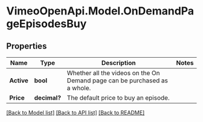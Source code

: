 # VimeoOpenApi.Model.OnDemandPageEpisodesBuy
## Properties

Name | Type | Description | Notes
------------ | ------------- | ------------- | -------------
**Active** | **bool** | Whether all the videos on the On Demand page can be purchased as a whole. | 
**Price** | **decimal?** | The default price to buy an episode. | 

[[Back to Model list]](../README.md#documentation-for-models) [[Back to API list]](../README.md#documentation-for-api-endpoints) [[Back to README]](../README.md)

